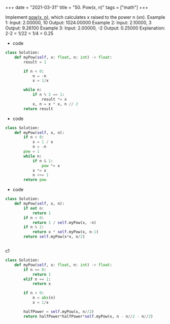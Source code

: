 +++
date = "2021-03-31"
title = "50. Pow(x, n)"
tags = ["math"]
+++



Implement [pow(x, n)](http://www.cplusplus.com/reference/valarray/pow/), which calculates x raised to the power n (xn).
Example 1:
Input: 2.00000, 10 Output: 1024.00000 
Example 2:
Input: 2.10000, 3 Output: 9.26100 
Example 3:
Input: 2.00000, -2 Output: 0.25000 Explanation: 2-2 = 1/22 = 1/4 = 0.25

- code
```py
class Solution:
    def myPow(self, x: float, n: int) -> float:
        result = 1

        if n < 0:
            n = -n
            x = 1/x

        while n:
            if n % 2 == 1:
                result *= x
            x, n = x * x, n // 2
        return result

```
- code
```py
class Solution:
    def myPow(self, x, n):
        if n < 0:
            x = 1 / x
            n = -n
        pow = 1
        while n:
            if n & 1:
                pow *= x
            x *= x
            n >>= 1
        return pow

```
- code
```py
class Solution:
    def myPow(self, x, n):
        if not n:
            return 1
        if n < 0:
            return 1 / self.myPow(x, -n)
        if n % 2:
            return x * self.myPow(x, n-1)
        return self.myPow(x*x, n/2)



```
c1
```py
class Solution:
    def myPow(self, x: float, n: int) -> float:
        if n == 0:
            return 1
        elif n == 1:
            return x

        if n < 0:
            n = abs(n)
            x = 1/x

        halfPower = self.myPow(x, n//2)
        return halfPower*halfPower*self.myPow(x, n - n//2 - n//2)
```
